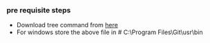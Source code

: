 ### pre requisite steps
- Download tree command from [here](http://gnuwin32.sourceforge.net/packages/tree.htm)
- For windows store the above file in # C:\Program Files\Git\usr\bin
